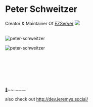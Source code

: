 # Peter Schweitzer

Creator & Maintainer Of [EZServer](http://ezserver.jeremys.social/)
<a href="http://ezservernpm.jeremys.social/"><img src="https://raw.githubusercontent.com/npm/logos/master/npm%20square/n.svg"></img></a>
<br>
<br>

<p><img align="center" src="https://github-readme-stats.vercel.app/api?username=peter-schweitzer&show_icons=true&locale=en&theme=gruvbox#gh-dark-mode-only" alt="peter-schweitzer" /></p>
<p><img align="left" src="https://github-readme-stats.vercel.app/api/top-langs?username=peter-schweitzer&show_icons=true&locale=en&layout=compact&theme=gruvbox#gh-dark-mode-only" alt="peter-schweitzer" /></p>

<br>
<br>
<br>
<br>
<br>
<br>
<br>
<br>
<a href="https://raw.githubusercontent.com/peter-schweitzer/peter-schweitzer/master/diamonds.gif" style="font-size: 12px;">💎</a><span style="font-size: 6px;">fun fact: </span><span style="font-size: 4px;">diamonds hihihihi</span>

also check out http://dev.jeremys.social/
